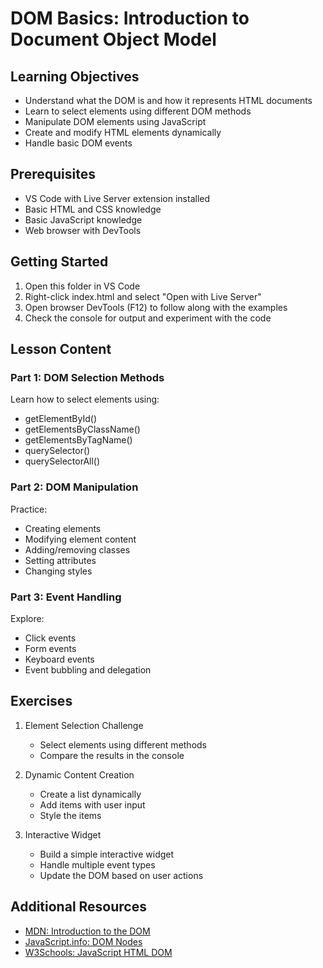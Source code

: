 # DOM Basics: Introduction to Document Object Model

## Learning Objectives
- Understand what the DOM is and how it represents HTML documents
- Learn to select elements using different DOM methods
- Manipulate DOM elements using JavaScript
- Create and modify HTML elements dynamically
- Handle basic DOM events

## Prerequisites
- VS Code with Live Server extension installed
- Basic HTML and CSS knowledge
- Basic JavaScript knowledge
- Web browser with DevTools

## Getting Started
1. Open this folder in VS Code
2. Right-click index.html and select "Open with Live Server"
3. Open browser DevTools (F12) to follow along with the examples
4. Check the console for output and experiment with the code

## Lesson Content

### Part 1: DOM Selection Methods
Learn how to select elements using:
- getElementById()
- getElementsByClassName()
- getElementsByTagName()
- querySelector()
- querySelectorAll()

### Part 2: DOM Manipulation
Practice:
- Creating elements
- Modifying element content
- Adding/removing classes
- Setting attributes
- Changing styles

### Part 3: Event Handling
Explore:
- Click events
- Form events
- Keyboard events
- Event bubbling and delegation

## Exercises
1. Element Selection Challenge
   - Select elements using different methods
   - Compare the results in the console

2. Dynamic Content Creation
   - Create a list dynamically
   - Add items with user input
   - Style the items

3. Interactive Widget
   - Build a simple interactive widget
   - Handle multiple event types
   - Update the DOM based on user actions

## Additional Resources
- [MDN: Introduction to the DOM](https://developer.mozilla.org/en-US/docs/Web/API/Document_Object_Model/Introduction)
- [JavaScript.info: DOM Nodes](https://javascript.info/dom-nodes)
- [W3Schools: JavaScript HTML DOM](https://www.w3schools.com/js/js_htmldom.asp)